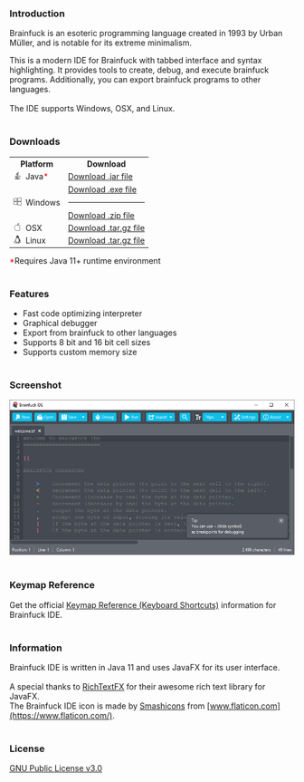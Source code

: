 
### Introduction

Brainfuck is an esoteric programming language created in 1993 by Urban Müller, and is notable for its extreme minimalism.

This is a modern IDE for Brainfuck with tabbed interface and syntax highlighting.
It provides tools to create, debug, and execute brainfuck programs.
Additionally, you can export brainfuck programs to other languages.<br>
<br>
The IDE supports Windows, OSX, and Linux.
<br><br>

### Downloads

<span>
<table>
  <tr>
    <th>Platform</th>
    <th>Download</th>
  </tr>
  <tr>
    <td><img src="images/java.svg" width="14px">&nbsp; Java<span style="color: red;">*</span></td>
    <td><a href="">Download .jar file</a></td>
  </tr>
  <tr>
    <td><img src="images/windows.svg" width="14px">&nbsp; Windows</td>
    <td>
      <a href="">Download .exe file</a>
      <hr>
      <a href="">Download .zip file</a>
    </td>
  </tr>
  <tr>
    <td><img src="images/apple.svg" width="14px">&nbsp; OSX</td>
    <td><a href="">Download .tar.gz file</a></td>
  </tr>
  <tr>
    <td><img src="images/linux.svg" width="14px">&nbsp; Linux</td>
    <td><a href="">Download .tar.gz file</a></td>
  </tr>
</table>
</span>

<span style="color: red;">*</span>Requires Java 11+ runtime environment
<br><br>

### Features
* Fast code optimizing interpreter
* Graphical debugger
* Export from brainfuck to other languages
* Supports 8 bit and 16 bit cell sizes
* Supports custom memory size
<br><br>

### Screenshot
![Brainfuck IDE screeshot](/images/screenshot.png)
<br><br>

### Keymap Reference
Get the official [Keymap Reference (Keyboard Shortcuts)](https://github.com/prat-man/Brainfuck-IDE/blob/master/res/keymap/Brainfuck_IDE_Keymap_Reference.pdf) information for Brainfuck IDE.
<br><br>

### Information

Brainfuck IDE is written in Java 11 and uses JavaFX for its user interface.<br>
<br>
A special thanks to [RichTextFX](https://github.com/FXMisc/RichTextFX) for their awesome rich text library for JavaFX.<br>
The Brainfuck IDE icon is made by [Smashicons](https://www.flaticon.com/authors/smashicons) from [www.flaticon.com](https://www.flaticon.com/).
<br><br>

### License

[GNU Public License v3.0](https://github.com/prat-man/Brainfuck-IDE/blob/master/LICENSE)
